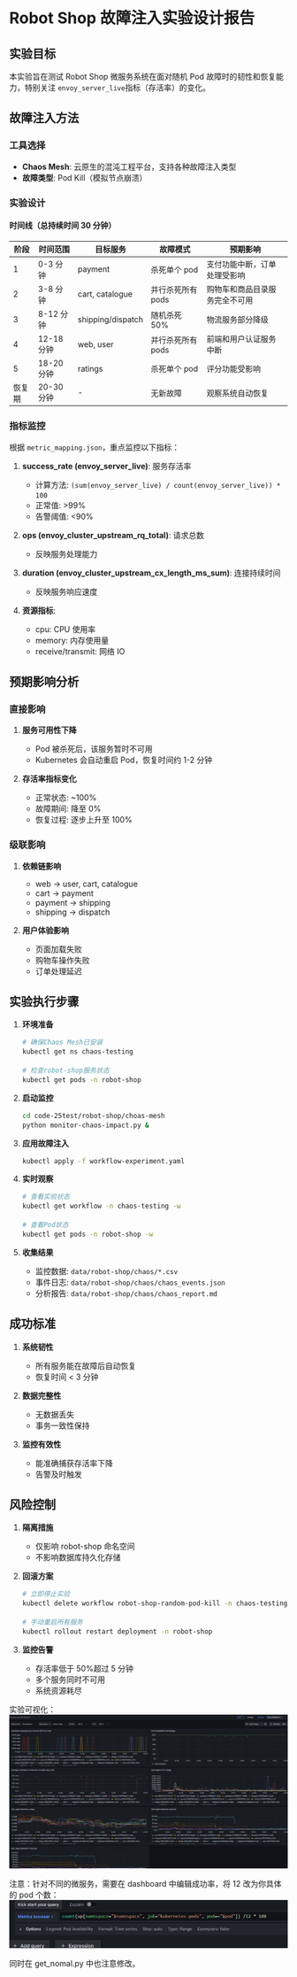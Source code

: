 # Robot Shop 故障注入实验设计报告

## 实验目标

本实验旨在测试 Robot Shop 微服务系统在面对随机 Pod 故障时的韧性和恢复能力，特别关注 `envoy_server_live`指标（存活率）的变化。

## 故障注入方法

### 工具选择

- **Chaos Mesh**: 云原生的混沌工程平台，支持各种故障注入类型
- **故障类型**: Pod Kill（模拟节点崩溃）

### 实验设计

#### 时间线（总持续时间 30 分钟）

| 阶段   | 时间范围   | 目标服务          | 故障模式          | 预期影响                       |
| ------ | ---------- | ----------------- | ----------------- | ------------------------------ |
| 1      | 0-3 分钟   | payment           | 杀死单个 pod      | 支付功能中断，订单处理受影响   |
| 2      | 3-8 分钟   | cart, catalogue   | 并行杀死所有 pods | 购物车和商品目录服务完全不可用 |
| 3      | 8-12 分钟  | shipping/dispatch | 随机杀死 50%      | 物流服务部分降级               |
| 4      | 12-18 分钟 | web, user         | 并行杀死所有 pods | 前端和用户认证服务中断         |
| 5      | 18-20 分钟 | ratings           | 杀死单个 pod      | 评分功能受影响                 |
| 恢复期 | 20-30 分钟 | -                 | 无新故障          | 观察系统自动恢复               |

### 指标监控

根据 `metric_mapping.json`，重点监控以下指标：

1. **success_rate (envoy_server_live)**: 服务存活率

   - 计算方法: `(sum(envoy_server_live) / count(envoy_server_live)) * 100`
   - 正常值: >99%
   - 告警阈值: <90%

2. **ops (envoy_cluster_upstream_rq_total)**: 请求总数

   - 反映服务处理能力

3. **duration (envoy_cluster_upstream_cx_length_ms_sum)**: 连接持续时间

   - 反映服务响应速度

4. **资源指标**:

   - cpu: CPU 使用率
   - memory: 内存使用量
   - receive/transmit: 网络 IO

## 预期影响分析

### 直接影响

1. **服务可用性下降**

   - Pod 被杀死后，该服务暂时不可用
   - Kubernetes 会自动重启 Pod，恢复时间约 1-2 分钟

2. **存活率指标变化**

   - 正常状态: ~100%
   - 故障期间: 降至 0%
   - 恢复过程: 逐步上升至 100%

### 级联影响

1. **依赖链影响**

   - web → user, cart, catalogue
   - cart → payment
   - payment → shipping
   - shipping → dispatch

2. **用户体验影响**

   - 页面加载失败
   - 购物车操作失败
   - 订单处理延迟

## 实验执行步骤

1. **环境准备**

   ```bash
   # 确保Chaos Mesh已安装
   kubectl get ns chaos-testing

   # 检查robot-shop服务状态
   kubectl get pods -n robot-shop
   ```

2. **启动监控**

   ```bash
   cd code-25test/robot-shop/choas-mesh
   python monitor-chaos-impact.py &
   ```

3. **应用故障注入**

   ```bash
   kubectl apply -f workflow-experiment.yaml
   ```

4. **实时观察**

   ```bash
   # 查看实验状态
   kubectl get workflow -n chaos-testing -w

   # 查看Pod状态
   kubectl get pods -n robot-shop -w
   ```

5. **收集结果**

   - 监控数据: `data/robot-shop/chaos/*.csv`
   - 事件日志: `data/robot-shop/chaos/chaos_events.json`
   - 分析报告: `data/robot-shop/chaos/chaos_report.md`

## 成功标准

1. **系统韧性**

   - 所有服务能在故障后自动恢复
   - 恢复时间 < 3 分钟

2. **数据完整性**

   - 无数据丢失
   - 事务一致性保持

3. **监控有效性**

   - 能准确捕获存活率下降
   - 告警及时触发

## 风险控制

1. **隔离措施**

   - 仅影响 robot-shop 命名空间
   - 不影响数据库持久化存储

2. **回滚方案**

   ```bash
   # 立即停止实验
   kubectl delete workflow robot-shop-random-pod-kill -n chaos-testing

   # 手动重启所有服务
   kubectl rollout restart deployment -n robot-shop
   ```

3. **监控告警**

   - 存活率低于 50%超过 5 分钟
   - 多个服务同时不可用
   - 系统资源耗尽

实验可视化：
![1748618508974](image/chaos-experiment-report/1748618508974.png)

注意：针对不同的微服务，需要在 dashboard 中编辑成功率，将 12 改为你具体的 pod 个数：
![1748618583994](image/chaos-experiment-report/1748618583994.png)

同时在 get_nomal.py 中也注意修改。
